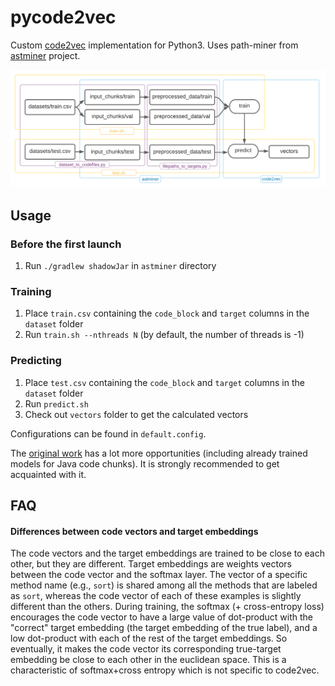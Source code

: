 # pycode2vec

Custom [code2vec](https://github.com/tech-srl/code2vec) implementation for Python3. Uses path-miner from [astminer](https://github.com/JetBrains-Research/astminer) project.

<img src="./pipeline.png">

## Usage

### Before the first launch

1. Run `./gradlew shadowJar` in `astminer` directory 

### Training

1. Place `train.csv` containing the `code_block` and `target` columns in the `dataset` folder
2. Run `train.sh --nthreads N` (by default, the number of threads is -1)

### Predicting

1. Place `test.csv` containing the `code_block` and `target` columns in the `dataset` folder
2. Run `predict.sh`
3. Check out `vectors` folder to get the calculated vectors

Configurations can be found in `default.config`.

[comment]: <> (where `01` is a dataset name assigned in `train.sh`. Rename DATASET_NAME variable there, if you want to run `preprocess.py` for new data keeping)

The [original work](https://github.com/tech-srl/code2vec) has a lot more opportunities (including already trained models for Java code chunks). It is strongly recommended to get acquainted with it.

## FAQ

#### Differences between code vectors and target embeddings

The code vectors and the target embeddings are trained to be close to each other, but they are different. Target embeddings are weights vectors between the code vector and the softmax layer. The vector of a specific method name (e.g., `sort`) is shared among all the methods that are labeled as `sort`, whereas the code vector of each of these examples is slightly different than the others. During training, the softmax (+ cross-entropy loss) encourages the code vector to have a large value of dot-product with the "correct" target embedding (the target embedding of the true label), and a low dot-product with each of the rest of the target embeddings. So eventually, it makes the code vector its corresponding true-target embedding be close to each other in the euclidean space. This is a characteristic of softmax+cross entropy which is not specific to code2vec.

